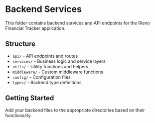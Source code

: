 # Backend Services

This folder contains backend services and API endpoints for the Rieno Financial Tracker application.

## Structure

- `api/` - API endpoints and routes
- `services/` - Business logic and service layers
- `utils/` - Utility functions and helpers
- `middleware/` - Custom middleware functions
- `config/` - Configuration files
- `types/` - Backend type definitions

## Getting Started

Add your backend files to the appropriate directories based on their functionality.